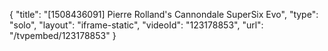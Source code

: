 {
    "title": "[1508436091] Pierre Rolland's Cannondale SuperSix Evo",
    "type": "solo",
    "layout": "iframe-static",
    "videoId": "123178853",
    "url": "\/tvpembed\/123178853"
}